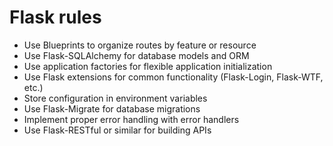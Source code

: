 # Flask rules

- Use Blueprints to organize routes by feature or resource
- Use Flask-SQLAlchemy for database models and ORM
- Use application factories for flexible application initialization
- Use Flask extensions for common functionality (Flask-Login, Flask-WTF, etc.)
- Store configuration in environment variables
- Use Flask-Migrate for database migrations
- Implement proper error handling with error handlers
- Use Flask-RESTful or similar for building APIs
